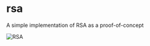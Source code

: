 # rsa
A simple implementation of RSA as a proof-of-concept 

![RSA](https://cdn.bjmsw.net/RSAPreview_noGUI.png)
